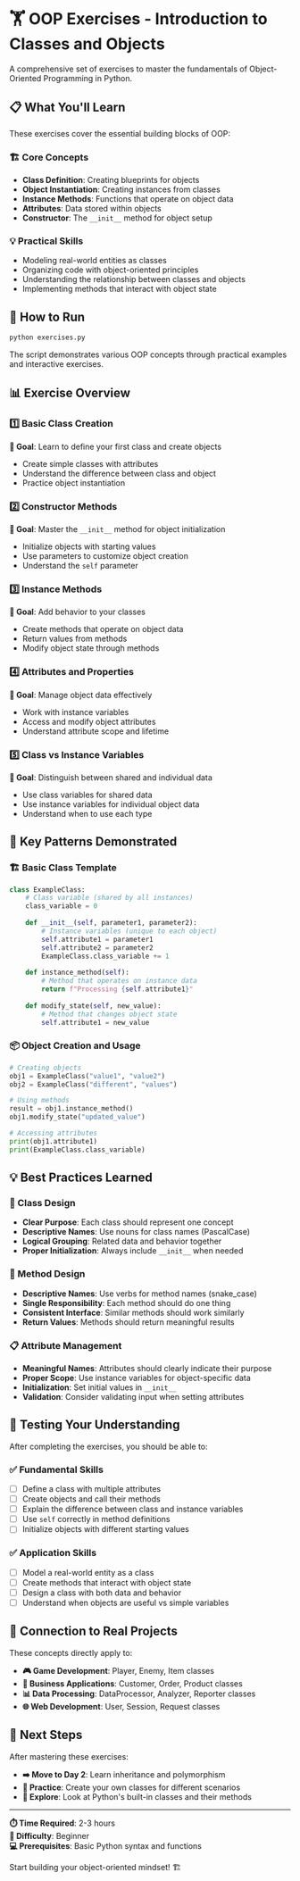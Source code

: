 # 🏋️ OOP Exercises - Introduction to Classes and Objects

A comprehensive set of exercises to master the fundamentals of Object-Oriented Programming in Python.

## 📋 What You'll Learn

These exercises cover the essential building blocks of OOP:

### 🏗️ Core Concepts
- **Class Definition**: Creating blueprints for objects
- **Object Instantiation**: Creating instances from classes
- **Instance Methods**: Functions that operate on object data
- **Attributes**: Data stored within objects
- **Constructor**: The `__init__` method for object setup

### 💡 Practical Skills
- Modeling real-world entities as classes
- Organizing code with object-oriented principles
- Understanding the relationship between classes and objects
- Implementing methods that interact with object state

## 🚀 How to Run

```bash
python exercises.py
```

The script demonstrates various OOP concepts through practical examples and interactive exercises.

## 📊 Exercise Overview

### 1️⃣ Basic Class Creation
**🎯 Goal**: Learn to define your first class and create objects
- Create simple classes with attributes
- Understand the difference between class and object
- Practice object instantiation

### 2️⃣ Constructor Methods
**🎯 Goal**: Master the `__init__` method for object initialization
- Initialize objects with starting values
- Use parameters to customize object creation
- Understand the `self` parameter

### 3️⃣ Instance Methods
**🎯 Goal**: Add behavior to your classes
- Create methods that operate on object data
- Return values from methods
- Modify object state through methods

### 4️⃣ Attributes and Properties
**🎯 Goal**: Manage object data effectively
- Work with instance variables
- Access and modify object attributes
- Understand attribute scope and lifetime

### 5️⃣ Class vs Instance Variables
**🎯 Goal**: Distinguish between shared and individual data
- Use class variables for shared data
- Use instance variables for individual object data
- Understand when to use each type

## 🔧 Key Patterns Demonstrated

### 🏗️ Basic Class Template
```python
class ExampleClass:
    # Class variable (shared by all instances)
    class_variable = 0
    
    def __init__(self, parameter1, parameter2):
        # Instance variables (unique to each object)
        self.attribute1 = parameter1
        self.attribute2 = parameter2
        ExampleClass.class_variable += 1
    
    def instance_method(self):
        # Method that operates on instance data
        return f"Processing {self.attribute1}"
    
    def modify_state(self, new_value):
        # Method that changes object state
        self.attribute1 = new_value
```

### 📦 Object Creation and Usage
```python
# Creating objects
obj1 = ExampleClass("value1", "value2")
obj2 = ExampleClass("different", "values")

# Using methods
result = obj1.instance_method()
obj1.modify_state("updated_value")

# Accessing attributes
print(obj1.attribute1)
print(ExampleClass.class_variable)
```

## 💡 Best Practices Learned

### 🎯 Class Design
- **Clear Purpose**: Each class should represent one concept
- **Descriptive Names**: Use nouns for class names (PascalCase)
- **Logical Grouping**: Related data and behavior together
- **Proper Initialization**: Always include `__init__` when needed

### 🔧 Method Design
- **Descriptive Names**: Use verbs for method names (snake_case)
- **Single Responsibility**: Each method should do one thing
- **Consistent Interface**: Similar methods should work similarly
- **Return Values**: Methods should return meaningful results

### 📋 Attribute Management
- **Meaningful Names**: Attributes should clearly indicate their purpose
- **Proper Scope**: Use instance variables for object-specific data
- **Initialization**: Set initial values in `__init__`
- **Validation**: Consider validating input when setting attributes

## 🧪 Testing Your Understanding

After completing the exercises, you should be able to:

### ✅ Fundamental Skills
- [ ] Define a class with multiple attributes
- [ ] Create objects and call their methods
- [ ] Explain the difference between class and instance variables
- [ ] Use `self` correctly in method definitions
- [ ] Initialize objects with different starting values

### ✅ Application Skills
- [ ] Model a real-world entity as a class
- [ ] Create methods that interact with object state
- [ ] Design a class with both data and behavior
- [ ] Understand when objects are useful vs simple variables

## 🔗 Connection to Real Projects

These concepts directly apply to:
- **🎮 Game Development**: Player, Enemy, Item classes
- **💼 Business Applications**: Customer, Order, Product classes
- **📊 Data Processing**: DataProcessor, Analyzer, Reporter classes
- **🌐 Web Development**: User, Session, Request classes

## 🚀 Next Steps

After mastering these exercises:
- **➡️ Move to Day 2**: Learn inheritance and polymorphism
- **🔄 Practice**: Create your own classes for different scenarios
- **📖 Explore**: Look at Python's built-in classes and their methods

---
**⏱️ Time Required**: 2-3 hours  
**🎯 Difficulty**: Beginner  
**💻 Prerequisites**: Basic Python syntax and functions

Start building your object-oriented mindset! 🏗️